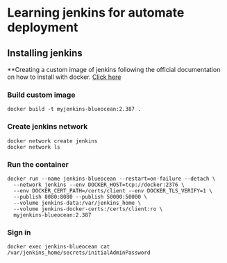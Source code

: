 # Learning jenkins for automate deployment

## Installing jenkins

\*\*Creating a custom image of jenkins following the official documentation on how to install with docker.
[Click here](https://www.jenkins.io/doc/book/installing/docker/)

### Build custom image

```
docker build -t myjenkins-blueocean:2.387 .
```

### Create jenkins network

```
docker network create jenkins
docker network ls
```

### Run the container

```
docker run --name jenkins-blueocean --restart=on-failure --detach \
  --network jenkins --env DOCKER_HOST=tcp://docker:2376 \
  --env DOCKER_CERT_PATH=/certs/client --env DOCKER_TLS_VERIFY=1 \
  --publish 8080:8080 --publish 50000:50000 \
  --volume jenkins-data:/var/jenkins_home \
  --volume jenkins-docker-certs:/certs/client:ro \
  myjenkins-blueocean:2.387
```

### Sign in

```
docker exec jenkins-blueocean cat /var/jenkins_home/secrets/initialAdminPassword
```
